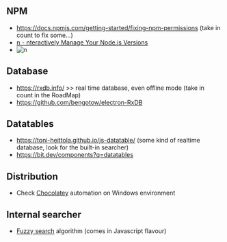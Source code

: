 ## NPM ##
* https://docs.npmjs.com/getting-started/fixing-npm-permissions   (take in count to fix some...)
* [n - nteractively Manage Your Node.js Versions](https://github.com/tj/n)
* ![n](https://i.ibb.co/178p1SS/687474703a2f2f6e696d69742e696f2f696d616765732f6e2f6e2e676966.gif)
## Database ##
* https://rxdb.info/ >> real time database, even offline mode (take in count in the RoadMap)
* https://github.com/bengotow/electron-RxDB

## Datatables ##
* https://toni-heittola.github.io/js-datatable/   (some kind of realtime database, look for the built-in searcher)
* https://bit.dev/components?q=datatables

## Distribution ##
* Check [Chocolatey](https://chocolatey.org/docs/create-packages) automation on Windows environment

## Internal searcher ##
* [Fuzzy search](https://fusejs.io/) algorithm (comes in Javascript flavour)